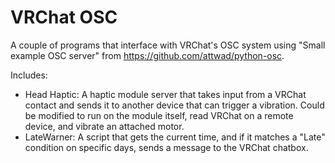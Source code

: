 # VRChat OSC

A couple of programs that interface with VRChat's OSC system using "Small example OSC server" from https://github.com/attwad/python-osc.

Includes:
- Head Haptic: A haptic module server that takes input from a VRChat contact and sends it to another device that can trigger a vibration. Could be modified to run on the module itself, read VRChat on a remote device, and vibrate an attached motor.
- LateWarner: A script that gets the current time, and if it matches a "Late" condition on specific days, sends a message to the VRChat chatbox.
